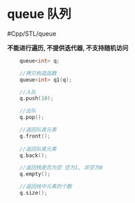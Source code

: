 # queue 队列

#Cpp/STL/queue

**不能进行遍历, 不提供迭代器, 不支持随机访问**

```c
	queue<int> q;

	//拷贝构造函数
	queue<int> q1(q);

	//入队
	q.push(10);

	//出队
	q.pop();

	//返回队首元素
	q.front();
	
	//返回队尾元素
	q.back();

	//返回栈是否为空 空为1, 非空为0
	q.empty();

	//返回栈中元素的个数
	q.size();
```
